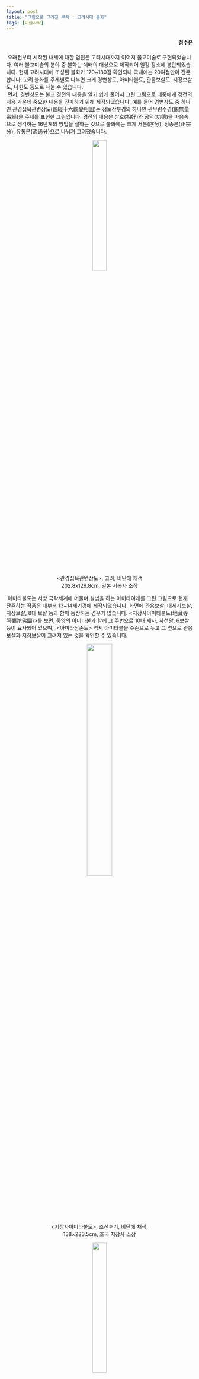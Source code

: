 ```yaml
---
layout: post
title: "그림으로 그려진 부처 : 고려시대 불화"
tags: [미술사학]
---
```


<h4><div style="text-align:right"><b>정수은</b></div></h4>

<h4><div style="text-align:right"><b></b></div></h4>

&nbsp;오래전부터 시작된 내세에 대한 염원은 고려시대까지 이어져 불교미술로 구현되었습니다. 여러 불교미술의 분야 중 불화는 예배의 대상으로 제작되어 일정 장소에 봉안되었습니다. 현재 고려시대에 조성된 불화가 170~180점 확인되나 국내에는 20여점만이 잔존합니다. 고려 불화를 주제별로 나누면 크게 경변상도, 아미타불도, 관음보살도, 지장보살도, 나한도 등으로 나눌 수 있습니다.<br>
&nbsp;먼저, 경변상도는 불교 경전의 내용을 알기 쉽게 풀어서 그린 그림으로 대중에게 경전의 내용 가운데 중요한 내용을 전파하기 위해 제작되었습니다. 예를 들어 경변상도 중 하나인 관경십육관변상도(觀經十六觀變相圖)는 정토삼부경의 하나인 관무량수경(觀無量壽經)을 주제를 표현한 그림입니다. 경전의 내용은 상호(相好)와 공덕(功德)을 마음속으로 생각하는 16단계의 방법을 설하는 것으로 불화에는 크게 서분(序分), 정종분(正宗分), 유통분(流通分)으로 나눠져 그려졌습니다.

<center><figure><img src="https://user-images.githubusercontent.com/64909586/177549392-62fd05bf-22e3-4390-91e3-4fb895e220fa.jpeg?raw=true" width="30%" height="30%"><figcaption><관경십육관변상도>, 고려, 비단에 채색<br>202.8x129.8cm, 일본 서복사 소장</figcaption></figure></center>

&nbsp;아미타불도는 서방 극락세계에 머물며 설법을 하는 아미타여래를 그린 그림으로 현재 잔존하는 작품은 대부분 13~14세기경에 제작되었습니다. 화면에 관음보살, 대세지보살, 지장보살, 8대 보살 등과 함께 등장하는 경우가 많습니다. <지장사아미타불도(地藏寺阿彌陀佛圖)>를 보면, 중앙의 아미타불과 함께 그 주변으로 10대 제자, 사천왕, 6보살 등이 묘사되어 있으며,. <아미타삼존도> 역시 아미타불을 주존으로 두고 그 옆으로 관음보살과 지장보살이 그려져 있는 것을 확인할 수 있습니다.

<center><figure><img src="https://user-images.githubusercontent.com/64909586/177549371-fceee752-9299-4584-bd7f-1ad02d410874.jpg?raw=true" width="40%" height="40%"><figcaption><지장사아미타불도>, 조선후기, 비단에 채색,<br>138×223.5cm, 호국 지장사 소장</figcaption></figure></center>

<center><figure><img src="https://user-images.githubusercontent.com/64909586/177549406-588e2b39-a3fe-4901-9e1c-8a3c8d365de1.jpg?raw=true" width="30%" height="30%"><figcaption><아미타삼존도>, 고려, 비단에 채색,<br>110×51cm, 삼성미술관 리움 소장</figcaption></figure></center>

&nbsp;다음으로 살펴볼 지장보살도는 지옥과 사후세계를 주재하는 지장보살을 그린 그림입니다. 주로 지장보살 단독으로 그려지거나 권속인 시왕과 함께 그려집니다. 지장보살도는 당시 사람들 사이에 사후세계에 대한 관심이 높아지면서 지옥의 고통 속 중생들을 극락세계로 인도해주는  지장보살신앙이 강해져 다수의 지장보살도가 그려지게 되었습니다. <지장보살도>를 보면, 중앙의 지장보살이 그려져 있고 좌우 대칭으로 각 4구씩 호법신과 심판관들의 모습이 묘사되어있습니다.

<center><figure><img src="https://user-images.githubusercontent.com/64909586/177549430-eab826e2-8550-4854-935b-23413ac9e6b7.jpg?raw=true" width="30%" height="30%"><figcaption><지장보살도>, 고려 14세기, 비단에 채색,<br>삼성미술관 리움 소장</figcaption></figure></center>

&nbsp;마지막으로 나한도는 수행자이자 생사를 초탈하여 깨달음에 이른 사람이자 남방불교에서 최고 깨달음의 경지에 이른 사람을 그린 그림입니다. 고려시대의 여러 기록에서 나한재를 개최한 기사가 확인되며, 오백나한도에 대한 기록도 발견되어 고려시대에 나한 신앙이 유행한 것을 알 수 있습니다. 나한은 수행을 통해 오를 수 있는 최고의 경지에 오른 사람으로 석가모니가 열반에 든 뒤 불법(佛法)을 알리고 중생들을 이끌기 위해 모인 16명의 제자를 십육나한으로, 석가모니의 가르침을 정리하기 위해 모인 500명의 제자는 오백나한으로 불리게 되었습니다. 아래 화면에 보이는 <제십오 아대다 존자>는 십육나한도 중 15번째로 제자인 아대다존자를 그림으로 상단에 ‘아대다’라고 표기되어 있어 이를 알 수 있습니다. 회면 속 나한은 나이가 많이 든 비구형상으로 묘사되었으며, 두 손은 석장을 잡고 시선은 화면 우측의 시자를 바라보고 있는 모습으로 그려졌습니다.

<center><figure><img src="https://user-images.githubusercontent.com/64909586/177549436-b90d078d-7cd5-473d-9978-6a4484ef3c33.jpg?raw=true" width="30%" height="30%"><figcaption><제십오 아대다존자>, 고려 13세기, 비단에 엷은 색<br>53.5×39.5cm, 국립중앙박물관 소장</figcaption></figure></center>
<br>
<br>
<br>